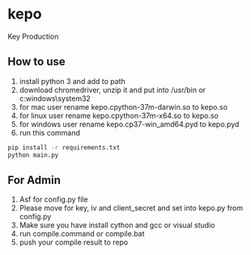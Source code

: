 # kepo
Key Production

## How to use
1. install python 3 and add to path
2. download chromedriver, unzip it and put into /usr/bin or c:windows\system32
3. for mac user rename kepo.cpython-37m-darwin.so to kepo.so
4. for linux user rename kepo.cpython-37m-x64.so to kepo.so
5. for windows user rename kepo.cp37-win_amd64.pyd to kepo.pyd
6. run this command

```sh
pip install -r requirements.txt
python main.py
```

## For Admin
1. Asf for config.py file
2. Please move for key, iv and client\_secret and set into kepo.py from config.py
3. Make sure you have install cython and gcc or visual studio
4. run compile.command or compile.bat
5. push your compile result to repo